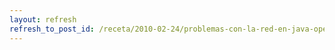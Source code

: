 ```yaml
---
layout: refresh
refresh_to_post_id: /receta/2010-02-24/problemas-con-la-red-en-java-openjdk-6-en-debian
---
```

